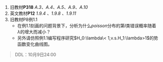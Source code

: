 1. 旧教材**P318** *A.3、A.4、A.5、A.9、A.10*  
2. 英文教材**P12** *1.9.4 、1.9.8 、1.9.11*  
3. 旧教材P8例1.1  
   - 在例1.1刻画的问题背景下，分析为什么$poisson$分布的第$I$类错误概率随着$\lambda$的增大而减小？  
   - 另外请仿照例1.1编写程序研究$H_0:\lambda\< 1,v.s.H_1:\lambda>1$的势函数变化曲线图。  
> DDL：10月9日24:00
